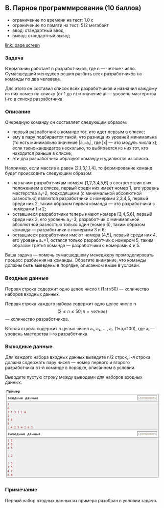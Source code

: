 ## B. Парное программирование (10 баллов)
- ограничение по времени на тест: 1.0 с
- ограничение по памяти на тест: 512 мегабайт
- ввод: стандартный ввод
- вывод: стандартный вывод

[link: page screen](Screens/Task_B.mhtml)

### Задача
В компании работает n разработчиков, где n — четное число. Сумасшедший менеджер решил разбить всех разработчиков на команды по два человека.

Для этого он составил список всех разработчиков и назначил каждому из них номер по списку (от 1 до n) и значение ai — уровень мастерства i-го в списке разработчика.

### Описание
Очередную команду он составляет следующим образом:
- первый разработчик в команде тот, кто идет первым в списке;
- ему в пару подбирается такой, что разница их уровней минимальна (то есть минимально значение |aᵢ−aᵧ|, где |x| — это модуль числа x); если таких кандидатов несколько, то выбирается из них тот, кто находится раньше в списке;
- эти два разработчика образуют команду и удаляются из списка.

Например, если массив a равен [2,1,3,1,1,4], то формирование команд будет происходить следующим образом:
- назначим разработчикам номера [1,2,3,4,5,6] в соответствии с их положением в списке, первый среди них имеет номер 1, его уровень мастерства a₁=2, подходящими (с минимальной абсолютной разностью) являются разработчики с номерами 2,3,4,5, первый среди них 2, таким образом первая команда — это разработчики с номерами 1 и 2;
- оставшиеся разработчики теперь имеют номера [3,4,5,6], первый среди них 3, его уровень a₃=3, разработчик с минимальной абсолютной разностью только один (номер 6), таким образом команда — разработчики с номерами 3 и 6;
- оставшиеся разработчики имеют номера [4,5], первый среди них 4, его уровень a₄=1, остался только разработчик с номером 5, таким образом третья команда — разработчики с номерами 4 и 5.

Ваша задача — помочь сумасшедшему менеджеру промоделировать процесс разбиения на команды. Обратите внимание, что команды должны быть выведены в порядке, описанном выше в условии.

### Входные данные
Первая строка содержит одно целое число t
(1≤t≤50)
— количество наборов входных данных.

Первая строка каждого набора содержит одно целое число n
$$(2≤n≤50; n=четное)$$
— количество разработчиков.

Вторая строка содержит n целых чисел a₁, a₂, …, aₙ (1≤aᵢ≤100), где aᵢ — уровень мастерства i-го разработчика.

### Выходные данные
Для каждого набора входных данных выведите n/2 строк, i-я строка должна содержать пару чисел — номер первого и второго разработчика в i-й команде в порядке, описанном в условии.

Выводите пустую строку между выводами для наборов входных данных.

![картинка примеры](Screens/screen_1.png)

### Примечание
Первый набор входных данных из примера разобран в условии задачи.